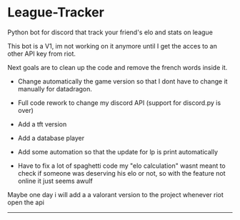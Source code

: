 # League-Tracker
Python bot for discord that track your friend's elo and stats on league

This bot is a V1, im not working on it anymore until I get the acces to an other API key from riot.

Next goals are to clean up the code and remove the french words inside it.
- Change automatically the game version so that I dont have to change it manually for datadragon.

- Full code rework to change my discord API (support for discord.py is over) 

- Add a tft version

- Add a database player 

- Add some automation so that the update for lp is print automatically

- Have to fix a lot of spaghetti code my "elo calculation" wasnt meant to check if someone was deserving his elo or not, so with the feature not online it just seems awulf 

Maybe one day i will add a a valorant version to the project whenever riot open the api 

----- 
